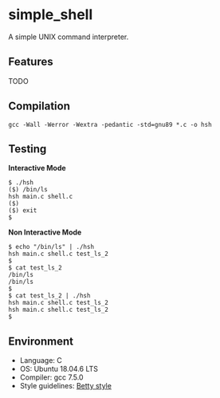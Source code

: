 # simple_shell

A simple UNIX command interpreter.

## Features
TODO

## Compilation
```
gcc -Wall -Werror -Wextra -pedantic -std=gnu89 *.c -o hsh
```

## Testing

**Interactive Mode**
```
$ ./hsh
($) /bin/ls
hsh main.c shell.c
($)
($) exit
$
```

**Non Interactive Mode**
```
$ echo "/bin/ls" | ./hsh
hsh main.c shell.c test_ls_2
$
$ cat test_ls_2
/bin/ls
/bin/ls
$
$ cat test_ls_2 | ./hsh
hsh main.c shell.c test_ls_2
hsh main.c shell.c test_ls_2
$
```

## Environment
* Language: C
* OS: Ubuntu 18.04.6 LTS
* Compiler: gcc 7.5.0
* Style guidelines: [Betty style](https://github.com/alx-tools/Betty/wiki)